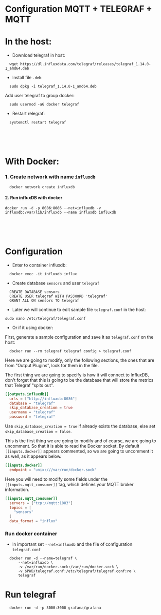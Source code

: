 # Configuration MQTT + TELEGRAF + MQTT

# In the host:

* Download telegraf in host:

```
  wget https://dl.influxdata.com/telegraf/releases/telegraf_1.14.0-1_amd64.deb
```
* Install file `.deb`

```
  sudo dpkg -i telegraf_1.14.0-1_amd64.deb
```
Add user telegraf to group docker:


```
  sudo usermod -aG docker telegraf
```


* Restart relegraf:


```
  systemctl restart telegraf
```

<br>
<br>
<br>

# With Docker:
### 1. Create network with name `influxdb`

```
  docker network create influxdb
```

#### 2. Run influxDB with docker


```
docker run -d -p 8086:8086 --net=influxdb -v influxdb:/var/lib/influxdb --name influxdb influxdb
```


<br>
<br>
<br>

# Configuration

* Enter to container influxdb:
```
  docker exec -it influxdb influx
```
* Create database `sensors` and user `telegraf`

```
  CREATE DATABASE sensors
  CREATE USER telegraf WITH PASSWORD 'telegraf'
  GRANT ALL ON sensors TO telegraf
```
 
* Later we will continue to edit sample file `telegraf.conf` in the host:

```
sudo nano /etc/telegraf/telegraf.conf
```

* Or if it using docker:

First, generate a sample configuration and save it as  `telegraf.conf` on the host:

```docker
  docker run --rm telegraf telegraf config > telegraf.conf
```

Here we are going to modify, only the following sections, the ones that are from "Output Plugins", look for them in the file.

The first thing we are going to specify is how it will connect to InfluxDB, don't forget that this is going to be the database that will store the metrics that Telegraf "spits out".

```conf
[[outputs.influxdb]]
  urls = ["http://influxdb:8086"]
  database = "telegraf"
  skip_database_creation = true
  username = "telegraf"
  password = "telegraf"
```

Use `skip_database_creation = true` if already exists the database, else set `skip_database_creation = false`.

This is the first thing we are going to modify and of course, we are going to uncomment. So that it is able to read the Docker socket. By default `[[inputs.docker]]` appears commented, so we are going to uncomment it as well, as it appears below.

```conf
[[inputs.docker]]
  endpoint = "unix:///var/run/docker.sock"
```

Here you will need to modify some fields under the `[[inputs.mqtt_consumer]]` tag, which defines your MQTT broker information.

```conf
[[inputs.mqtt_consumer]]
  servers = ["tcp://mqtt:1883"]
  topics = [
    "sensors"
  ]
  data_format = "influx"
```




### Run docker container
* In important set `--net=influxdb` and the file of configuration `telegraf.conf`

```docker
  docker run -d --name=telegraf \
      --net=influxdb \
      -v /var/run/docker.sock:/var/run/docker.sock \
      -v $PWD/telegraf.conf:/etc/telegraf/telegraf.conf:ro \
      telegraf
```

# Run telegraf 

```
  docker run -d -p 3000:3000 grafana/grafana
```

